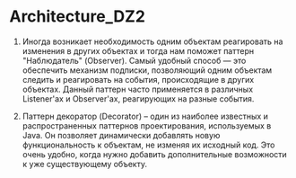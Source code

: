 # Architecture_DZ2

1. Иногда возникает необходимость одним объектам реагировать на изменения в других объектах и тогда нам поможет паттерн "Наблюдатель" (Observer).
Cамый удобный способ — это обеспечить механизм подписки, позволяющий одним объектам следить и реагировать на события, происходящие в других объектах. 
Данный паттерн часто применяется в различных Listener'ах и Observer'ах, реагирующих на разные события.

2. Паттерн декоратор (Decorator) – один из наиболее известных и распространенных паттернов проектирования, используемых в Java. 
Он позволяет динамически добавлять новую функциональность к объектам, не изменяя их исходный код. Это очень удобно, когда нужно добавить дополнительные возможности к уже существующему объекту.
